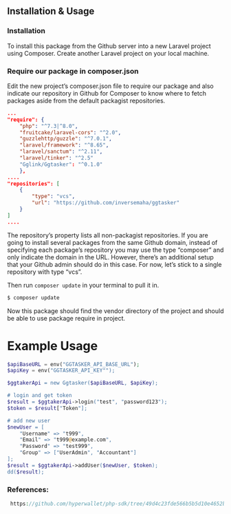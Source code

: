 ## Installation & Usage

### Installation
To install this package from the Github server into a new Laravel project using Composer.
Create another Laravel project on your local machine.

### Require our package in composer.json
Edit the new project’s composer.json file to require our package and also indicate our
repository in Github for Composer to know where to fetch packages aside from the default packagist repositories.

```json
...
"require": {
    "php": "^7.3|^8.0",
    "fruitcake/laravel-cors": "^2.0",
    "guzzlehttp/guzzle": "^7.0.1",
    "laravel/framework": "^8.65",
    "laravel/sanctum": "^2.11",
    "laravel/tinker": "^2.5"
    "Gglink/Ggtasker": "^0.1.0"
    },
....
"repositories": [
    {
        "type": "vcs",
        "url": "https://github.com/inversemaha/ggtasker"
    }
]
....
```
The repository’s property lists all non-packagist repositories. If you are going to install
several packages from the same Github domain, instead of specifying each package’s repository
you may use the type “composer” and only indicate the domain in the URL.
However, there’s an additional setup that your Github admin should do in this case.
For now, let’s stick to a single repository with type “vcs”.

Then run `composer update` in your terminal to pull it in.

```bash
$ composer update
```
Now this package should find the vendor directory of the project and should be able to use
package require in project. 

# Example Usage
```php
$apiBaseURL = env("GGTASKER_API_BASE_URL");
$apiKey = env("GGTASKER_API_KEY"");

$ggtakerApi = new Ggtasker($apiBaseURL, $apiKey);

# login and get token
$result = $ggtakerApi->login("test", "password123");
$token = $result["Token"];

# add new user
$newUser = [
    "Username" => "t999",
    "Email" => "t999@example.com",
    "Password" => "test999",
    "Group" => ["UserAdmin", "Accountant"]
];
$result = $ggtakerApi->addUser($newUser, $token);
dd($result);
```
### References:
```php
 https://github.com/hyperwallet/php-sdk/tree/49d4c23fde566b5b5d10e4652beb386047d0305d/src/Hyperwallet
```

